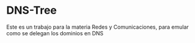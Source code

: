 # DNS-Tree

Este es un trabajo para la materia Redes y Comunicaciones, para emular como se delegan los dominios en DNS
